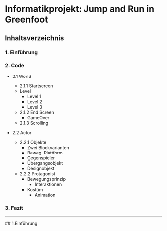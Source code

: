 # Informatikprojekt: Jump and Run in Greenfoot
## Inhaltsverzeichnis
### 1. Einführung
### 2. Code
* 2.1 World
  * 2.1.1 Startscreen
   * Level
      * Level 1
      * Level 2
      * Level 3
   * 2.1.2 End Screen
      * GameOver
   * 2.1.3 Scrolling
 
 * 2.2 Actor
    * 2.2.1 Objekte
      * Zwei Blockvarianten
      * Beweg. Plattform
      * Gegenspieler
      * Übergangsobjekt
      * Designobjekt 
    * 2.2.2 Protagonist
      * Bewegungsprinzip
        * Interaktionen
      * Kostüm
        * Animation
      
  ### 3. Fazit
<hr>
## 1.Einführung
